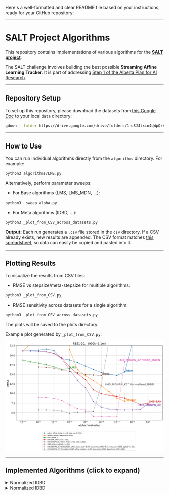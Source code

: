 Here's a well-formatted and clear README file based on your instructions, ready for your GitHub repository:

---

# SALT Project Algorithms

This repository contains implementations of various algorithms for the [**SALT project**](https://docs.google.com/document/d/1KZBKbQktjUjvgLIRfyn2fzGtWp81Eqwl2963F2MLE7Y/edit?tab=t.0).

The SALT challenge involves building the best possible **Streaming Affine Learning Tracker**. It is part of addressing [Step 1 of the Alberta Plan for AI Research](https://arxiv.org/abs/2208.11173).

---

## Repository Setup

To set up this repository, please download the datasets from [this Google Doc](https://drive.google.com/drive/folders/1-d8JJlxin4qWpQrAzXgs17ndkR8Gil_m) to your local `data` directory:

```bash
gdown --folder https://drive.google.com/drive/folders/1-d8JJlxin4qWpQrAzXgs17ndkR8Gil_m
```

---

## How to Use

You can run individual algorithms directly from the `algorithms` directory. For example:

```bash
python3 algorithms/LMS.py
```

Alternatively, perform parameter sweeps:

* For Base algorithms (LMS, LMS\_MDN, ...):

```bash
python3 _sweep_alpha.py
```

* For Meta algorithms (IDBD, ...):

```bash
python3 _plot_from_CSV_across_datasets.py
```

**Output:**
Each run generates a `.csv` file stored in the `csv` directory. If a CSV already exists, new results are appended. The CSV format matches [this spreadsheet](https://docs.google.com/spreadsheets/d/155wYlRmVx0_XWc1zFJ_27yvlj-ahH2hPaErBdlGTWIc/edit?gid=907851754#gid=907851754), so data can easily be copied and pasted into it.

---

## Plotting Results

To visualize the results from CSV files:

* RMSE vs stepsize/meta-stepsize for multiple algorithms:

```bash
python3 _plot_from_CSV.py
```

* RMSE sensitivity across datasets for a single algorithm:

```bash
python3 _plot_from_CSV_across_datasets.py
```

The plots will be saved to the plots directory.

Example plot generated by `_plot_from_CSV.py`:

![Plot](plots/RSS1.png)

---

## Implemented Algorithms (click to expand)

<details>
<summary>Normalized IDBD</summary>

## Pseudocode 
![IDBD-MGEN](formulas/IDBD_MGEN/IDBD_MGEN.png)
</details>

<details>
<summary>Normalized IDBD</summary>

### Pseudocode 
![Normalized IDBD](formulas/Normalized_IDBD/Normalized_IDBD.png)
</details>

